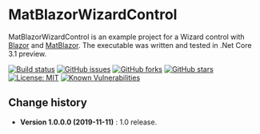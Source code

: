 MatBlazorWizardControl
====================================

MatBlazorWizardControl is an example project for a Wizard control with [Blazor](https://dotnet.microsoft.com/apps/aspnet/web-apps/blazor) and [MatBlazor](https://www.matblazor.com/).
The executable was written and tested in .Net Core 3.1 preview.

[![Build status](https://ci.appveyor.com/api/projects/status/w3e05mcl5g5b62ng?svg=true)](https://ci.appveyor.com/project/SeppPenner/matblazorwizardcontrol)
[![GitHub issues](https://img.shields.io/github/issues/SeppPenner/MatBlazorWizardControl.svg)](https://github.com/SeppPenner/MatBlazorWizardControl/issues)
[![GitHub forks](https://img.shields.io/github/forks/SeppPenner/MatBlazorWizardControl.svg)](https://github.com/SeppPenner/MatBlazorWizardControl/network)
[![GitHub stars](https://img.shields.io/github/stars/SeppPenner/MatBlazorWizardControl.svg)](https://github.com/SeppPenner/MatBlazorWizardControl/stargazers)
[![License: MIT](https://img.shields.io/badge/License-MIT-blue.svg)](https://raw.githubusercontent.com/SeppPenner/MatBlazorWizardControl/master/License.txt)
[![Known Vulnerabilities](https://snyk.io/test/github/SeppPenner/MatBlazorWizardControl/badge.svg)](https://snyk.io/test/github/SeppPenner/MatBlazorWizardControl)


Change history
--------------

* **Version 1.0.0.0 (2019-11-11)** : 1.0 release.
